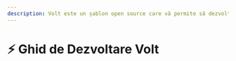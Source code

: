 ```yaml
---
description: Volt este un șablon open source care vă permite să dezvoltați propria platformă de server Paperweight bazată pe Plazma.
---
```


# ⚡ Ghid de Dezvoltare Volt
